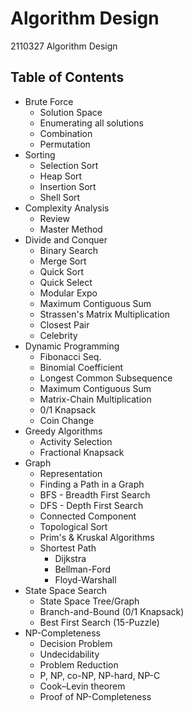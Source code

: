 # Algorithm Design
2110327 Algorithm Design

## Table of Contents
- Brute Force
  - Solution Space
  - Enumerating all solutions
  - Combination
  - Permutation
- Sorting
  - Selection Sort
  - Heap Sort
  - Insertion Sort
  - Shell Sort
- Complexity Analysis
  - Review
  - Master Method
- Divide and Conquer
  - Binary Search
  - Merge Sort
  - Quick Sort
  - Quick Select
  - Modular Expo
  - Maximum Contiguous Sum
  - Strassen's Matrix Multiplication
  - Closest Pair
  - Celebrity
- Dynamic Programming
  - Fibonacci Seq.
  - Binomial Coefficient
  - Longest Common Subsequence
  - Maximum Contiguous Sum
  - Matrix-Chain Multiplication
  - 0/1 Knapsack
  - Coin Change
- Greedy Algorithms
  - Activity Selection
  - Fractional Knapsack
- Graph
  - Representation
  - Finding a Path in a Graph
  - BFS - Breadth First Search
  - DFS - Depth First Search
  - Connected Component
  - Topological Sort
  - Prim's & Kruskal Algorithms
  - Shortest Path
    - Dijkstra
    - Bellman-Ford
    - Floyd-Warshall
- State Space Search
  - State Space Tree/Graph
  - Branch-and-Bound (0/1 Knapsack)
  - Best First Search (15-Puzzle)
- NP-Completeness
  - Decision Problem
  - Undecidability
  - Problem Reduction
  - P, NP, co-NP, NP-hard, NP-C
  - Cook–Levin theorem
  - Proof of NP-Completeness
